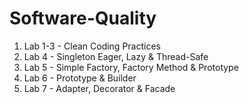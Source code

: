 # Software-Quality

1) Lab 1-3 - Clean Coding Practices
2) Lab 4 - Singleton Eager, Lazy & Thread-Safe
3) Lab 5 - Simple Factory, Factory Method & Prototype
4) Lab 6 - Prototype & Builder
5) Lab 7 - Adapter, Decorator & Facade
